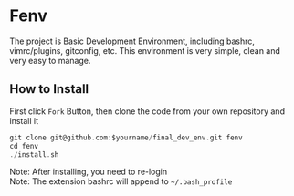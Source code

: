 Fenv
=============

The project is Basic Development Environment, including bashrc, vimrc/plugins, gitconfig, etc.
This environment is very simple, clean and very easy to manage.

How to Install
--------------

First click `Fork` Button, then clone the code from your own repository and install it
```c
git clone git@github.com:$yourname/final_dev_env.git fenv
cd fenv
./install.sh
```

Note: After installing, you need to re-login<br>
Note: The extension bashrc will append to `~/.bash_profile`
